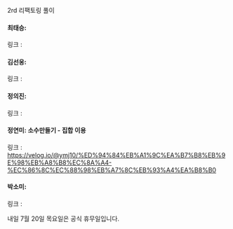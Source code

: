 2rd 리팩토링 풀이<br>

#### 최태승: 
링크 : 

#### 김선웅:
링크 : 

#### 정의진: 
링크 : 

#### 정연미: 소수만들기 - 집합 이용
링크 : https://velog.io/@ymj10/%ED%94%84%EB%A1%9C%EA%B7%B8%EB%9E%98%EB%A8%B8%EC%8A%A4-%EC%86%8C%EC%88%98%EB%A7%8C%EB%93%A4%EA%B8%B0

#### 박소미: 
링크 : 

내일 7월 20일 목요일은 공식 휴무일입니다. 
